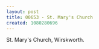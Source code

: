 ```yaml
---
layout: post
title: 00653 - St. Mary's Church
created: 1080280696
---
```

St. Mary's Church, Wirskworth.
